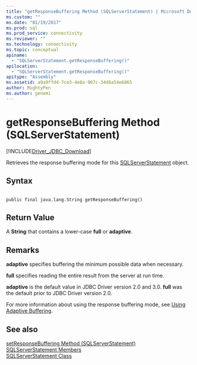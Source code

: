 ```yaml
---
title: "getResponseBuffering Method (SQLServerStatement) | Microsoft Docs"
ms.custom: ""
ms.date: "01/19/2017"
ms.prod: sql
ms.prod_service: connectivity
ms.reviewer: ""
ms.technology: connectivity
ms.topic: conceptual
apiname: 
  - "SQLServerStatement.getResponseBuffering()"
apilocation: 
  - "SQLServerStatement.getResponseBuffering()"
apitype: "Assembly"
ms.assetid: a9a9ffdd-7ce3-4e0a-907c-34d6a54e6865
author: MightyPen
ms.author: genemi
---
```

# getResponseBuffering Method (SQLServerStatement)
[!INCLUDE[Driver_JDBC_Download](../../../includes/driver_jdbc_download.md)]

  Retrieves the response buffering mode for this [SQLServerStatement](../../../connect/jdbc/reference/sqlserverstatement-class.md) object.  
  
## Syntax  
  
```  
  
public final java.lang.String getResponseBuffering()  
```  
  
## Return Value  
 A **String** that contains a lower-case **full** or **adaptive**.  
  
## Remarks  
 **adaptive** specifies buffering the minimum possible data when necessary.  
  
 **full** specifies reading the entire result from the server at run time.  
  
 **adaptive** is the default value in JDBC Driver version 2.0 and 3.0. **full** was the default prior to JDBC Driver version 2.0.  
  
 For more information about using the response buffering mode, see [Using Adaptive Buffering](../../../connect/jdbc/using-adaptive-buffering.md).  
  
## See also  
 [setResponseBuffering Method &#40;SQLServerStatement&#41;](../../../connect/jdbc/reference/setresponsebuffering-method-sqlserverstatement.md)   
 [SQLServerStatement Members](../../../connect/jdbc/reference/sqlserverstatement-members.md)   
 [SQLServerStatement Class](../../../connect/jdbc/reference/sqlserverstatement-class.md)  
  
  
